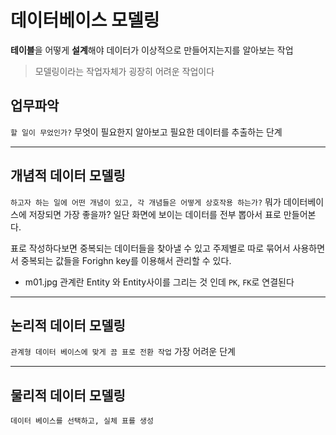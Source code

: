 # 데이터베이스 모델링

**테이블**을 어떻게 **설계**해야 데이터가 이상적으로 만들어지는지를 알아보는 작업

> 모델링이라는 작업자체가 굉장히 어려운 작업이다

## 업무파악

`할 일이 무었인가?`
무엇이 필요한지 알아보고 필요한 데이터를 추출하는 단계

---

## 개념적 데이터 모델링

`하고자 하는 일에 어떤 개념이 있고, 각 개념들은 어떻게 상호작용 하는가?`
뭐가 데이터베이스에 저장되면 가장 좋을까?
일단 화면에 보이는 데이터를 전부 뽑아서 표로 만들어본다.

표로 작성하다보면 중복되는 데이터들을 찾아낼 수 있고
주제별로 따로 묶어서 사용하면서 중복되는 값들을 Forighn key를 이용해서 관리할 수 있다.

- m01.jpg
  관계란 Entity 와 Entity사이를 그리는 것 인데 `PK`, `FK`로 연결된다

---

## 논리적 데이터 모델링

`관계형 데이터 베이스에 맞게 끔 표로 전환 작업`
가장 어려운 단계

---

## 물리적 데이터 모델링

`데이터 베이스를 선택하고, 실체 표를 생성`
